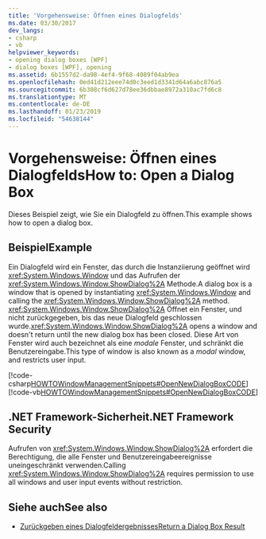 ```yaml
---
title: 'Vorgehensweise: Öffnen eines Dialogfelds'
ms.date: 03/30/2017
dev_langs:
- csharp
- vb
helpviewer_keywords:
- opening dialog boxes [WPF]
- dialog boxes [WPF], opening
ms.assetid: 6b1557d2-da98-4ef4-9f68-4089f04ab9ea
ms.openlocfilehash: 0ed41d212eee74d0c3eed1d3341d64a6abc876a5
ms.sourcegitcommit: 6b308cf6d627d78ee36dbbae8972a310ac7fd6c8
ms.translationtype: MT
ms.contentlocale: de-DE
ms.lasthandoff: 01/23/2019
ms.locfileid: "54638144"
---
```

# <a name="how-to-open-a-dialog-box"></a><span data-ttu-id="8a28e-102">Vorgehensweise: Öffnen eines Dialogfelds</span><span class="sxs-lookup"><span data-stu-id="8a28e-102">How to: Open a Dialog Box</span></span>
<span data-ttu-id="8a28e-103">Dieses Beispiel zeigt, wie Sie ein Dialogfeld zu öffnen.</span><span class="sxs-lookup"><span data-stu-id="8a28e-103">This example shows how to open a dialog box.</span></span>  
  
## <a name="example"></a><span data-ttu-id="8a28e-104">Beispiel</span><span class="sxs-lookup"><span data-stu-id="8a28e-104">Example</span></span>  
 <span data-ttu-id="8a28e-105">Ein Dialogfeld wird ein Fenster, das durch die Instanziierung geöffnet wird <xref:System.Windows.Window> und das Aufrufen der <xref:System.Windows.Window.ShowDialog%2A> Methode.</span><span class="sxs-lookup"><span data-stu-id="8a28e-105">A dialog box is a window that is opened by instantiating <xref:System.Windows.Window> and calling the <xref:System.Windows.Window.ShowDialog%2A> method.</span></span> <span data-ttu-id="8a28e-106"><xref:System.Windows.Window.ShowDialog%2A> Öffnet ein Fenster, und nicht zurückgegeben, bis das neue Dialogfeld geschlossen wurde.</span><span class="sxs-lookup"><span data-stu-id="8a28e-106"><xref:System.Windows.Window.ShowDialog%2A> opens a window and doesn't return until the new dialog box has been closed.</span></span> <span data-ttu-id="8a28e-107">Diese Art von Fenster wird auch bezeichnet als eine *modale* Fenster, und schränkt die Benutzereingabe.</span><span class="sxs-lookup"><span data-stu-id="8a28e-107">This type of window is also known as a *modal* window, and restricts user input.</span></span>  
  
 [!code-csharp[HOWTOWindowManagementSnippets#OpenNewDialogBoxCODE](../../../../samples/snippets/csharp/VS_Snippets_Wpf/HOWTOWindowManagementSnippets/CSharp/MainWindow.xaml.cs#opennewdialogboxcode)]
 [!code-vb[HOWTOWindowManagementSnippets#OpenNewDialogBoxCODE](../../../../samples/snippets/visualbasic/VS_Snippets_Wpf/HOWTOWindowManagementSnippets/visualbasic/mainwindow.xaml.vb#opennewdialogboxcode)]  
  
## <a name="net-framework-security"></a><span data-ttu-id="8a28e-108">.NET Framework-Sicherheit</span><span class="sxs-lookup"><span data-stu-id="8a28e-108">.NET Framework Security</span></span>  
 <span data-ttu-id="8a28e-109">Aufrufen von <xref:System.Windows.Window.ShowDialog%2A> erfordert die Berechtigung, die alle Fenster und Benutzereingabeereignisse uneingeschränkt verwenden.</span><span class="sxs-lookup"><span data-stu-id="8a28e-109">Calling <xref:System.Windows.Window.ShowDialog%2A> requires permission to use all windows and user input events without restriction.</span></span>  
  
## <a name="see-also"></a><span data-ttu-id="8a28e-110">Siehe auch</span><span class="sxs-lookup"><span data-stu-id="8a28e-110">See also</span></span>
- [<span data-ttu-id="8a28e-111">Zurückgeben eines Dialogfeldergebnisses</span><span class="sxs-lookup"><span data-stu-id="8a28e-111">Return a Dialog Box Result</span></span>](../../../../docs/framework/wpf/app-development/how-to-return-a-dialog-box-result.md)
